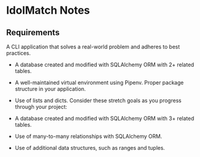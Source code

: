 # IdolMatch Notes

## Requirements

A CLI application that solves a real-world problem and adheres to best practices.
- A database created and modified with SQLAlchemy ORM with 2+ related tables.
- A well-maintained virtual environment using Pipenv.
Proper package structure in your application.
- Use of lists and dicts.
Consider these stretch goals as you progress through your project:

- A database created and modified with SQLAlchemy ORM with 3+ related tables.
- Use of many-to-many relationships with SQLAlchemy ORM.
- Use of additional data structures, such as ranges and tuples.